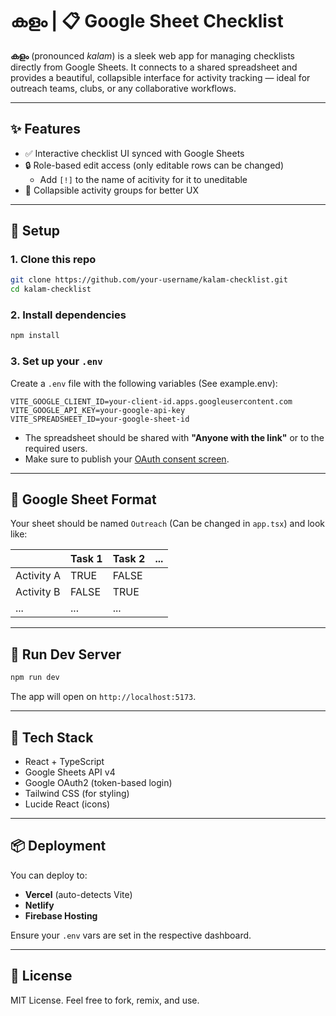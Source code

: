 # കളം | 📋 Google Sheet Checklist

**കളം** (pronounced *kalam*) is a sleek web app for managing checklists directly from Google Sheets. It connects to a shared spreadsheet and provides a beautiful, collapsible interface for activity tracking — ideal for outreach teams, clubs, or any collaborative workflows.

---

## ✨ Features

- ✅ Interactive checklist UI synced with Google Sheets
- 🔒 Role-based edit access (only editable rows can be changed)
  - Add `[!]` to the name of acitivity for it to uneditable
- 📁 Collapsible activity groups for better UX

---

## 🔧 Setup

### 1. Clone this repo

```bash
git clone https://github.com/your-username/kalam-checklist.git
cd kalam-checklist
````

### 2. Install dependencies

```bash
npm install
```

### 3. Set up your `.env`

Create a `.env` file with the following variables (See example.env):

```env
VITE_GOOGLE_CLIENT_ID=your-client-id.apps.googleusercontent.com
VITE_GOOGLE_API_KEY=your-google-api-key
VITE_SPREADSHEET_ID=your-google-sheet-id
```

* The spreadsheet should be shared with **"Anyone with the link"** or to the required users.
* Make sure to publish your [OAuth consent screen](https://console.cloud.google.com/apis/credentials/consent).

---

## 🔌 Google Sheet Format

Your sheet should be named `Outreach` (Can be changed in `app.tsx`) and look like:

|      | Task 1           | Task 2    | ... |
| ---------- | ---------------- | --------- | --- |
| Activity A    | TRUE             | FALSE     |     |
| Activity B    | FALSE            | TRUE      |     |
| ...        | ...              | ...       |     |

---

## 🚀 Run Dev Server

```bash
npm run dev
```

The app will open on `http://localhost:5173`.

---

## 🧠 Tech Stack

* React + TypeScript
* Google Sheets API v4
* Google OAuth2 (token-based login)
* Tailwind CSS (for styling)
* Lucide React (icons)

---

## 📦 Deployment

You can deploy to:

* **Vercel** (auto-detects Vite)
* **Netlify**
* **Firebase Hosting**

Ensure your `.env` vars are set in the respective dashboard.

---

## 📄 License

MIT License. Feel free to fork, remix, and use.
